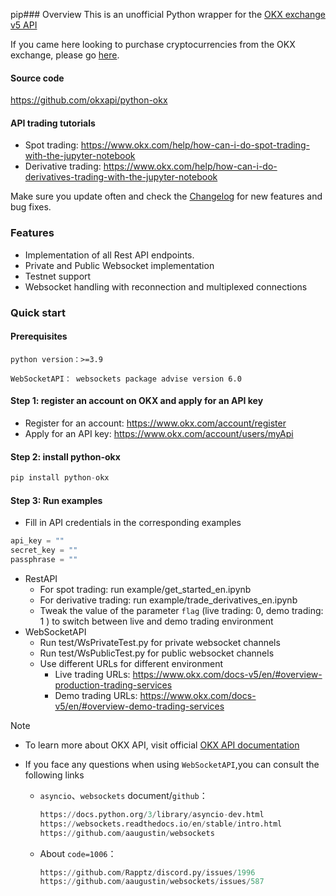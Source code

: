 pip### Overview
This is an unofficial Python wrapper for the [OKX exchange v5 API](https://www.okx.com/okx-api)

If you came here looking to purchase cryptocurrencies from the OKX exchange, please go [here](https://www.okx.com/).

#### Source code
https://github.com/okxapi/python-okx
#### API trading tutorials
- Spot trading: https://www.okx.com/help/how-can-i-do-spot-trading-with-the-jupyter-notebook
- Derivative trading: https://www.okx.com/help/how-can-i-do-derivatives-trading-with-the-jupyter-notebook

Make sure you update often and check the [Changelog](https://www.okx.com/docs-v5/log_en/) for new features and bug fixes.

### Features
- Implementation of all Rest API endpoints.
- Private and Public Websocket implementation
- Testnet support 
- Websocket handling with reconnection and multiplexed connections

### Quick start
#### Prerequisites

`python version：>=3.9`

`WebSocketAPI： websockets package advise version 6.0`

#### Step 1: register an account on OKX and apply for an API key
- Register for an account: https://www.okx.com/account/register
- Apply for an API key: https://www.okx.com/account/users/myApi

#### Step 2: install python-okx

```python
pip install python-okx
```

#### Step 3: Run examples

- Fill in API credentials in the corresponding examples
```python 
api_key = ""
secret_key = ""
passphrase = ""
```
- RestAPI
  - For spot trading: run example/get_started_en.ipynb
  - For derivative trading: run example/trade_derivatives_en.ipynb
  - Tweak the value of the parameter `flag` (live trading: 0, demo trading: 1
) to switch between live and demo trading environment
- WebSocketAPI
  - Run test/WsPrivateTest.py for private websocket channels
  - Run test/WsPublicTest.py for public websocket channels
  - Use different URLs for different environment
      - Live trading URLs: https://www.okx.com/docs-v5/en/#overview-production-trading-services
      - Demo trading URLs: https://www.okx.com/docs-v5/en/#overview-demo-trading-services

Note 

- To learn more about OKX API, visit official [OKX API documentation](https://www.okx.com/docs-v5/en/)

- If you face any questions when using `WebSocketAPI`,you can consult the following links

  - `asyncio`、`websockets` document/`github`：

    ```python 
    https://docs.python.org/3/library/asyncio-dev.html
    https://websockets.readthedocs.io/en/stable/intro.html
    https://github.com/aaugustin/websockets
    ```

  - About `code=1006`：

    ```python 
    https://github.com/Rapptz/discord.py/issues/1996
    https://github.com/aaugustin/websockets/issues/587
    ```
